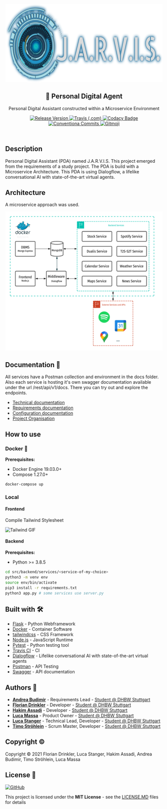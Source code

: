 <p align="center">
  <img width="" height="250" alt="JARVIS Logo" src="https://github.com/lucastanger/aswe-pda/blob/main/docs/readme/jarvis.png">
  <h2 align="center">🤖 Personal Digital Agent</h2>
  <p align="center">Personal Digital Assistant constructed within a Microservice Environment</p>
</p>
<p align="center">
  <a href="https://github.com/lucastanger/aswe-pda/releases">
    <img alt="Release Version" src="https://img.shields.io/github/v/release/lucastanger/aswe-pda">
  </a>
  <a href="https://travis-ci.com/lucastanger/aswe-pda">
    <img alt="Travis (.com)" src="https://travis-ci.com/lucastanger/aswe-pda.svg?token=NpSo3QkoAPuqvyxKepVV&branch=main">
  </a>
  <a href="#">
    <img alt="Codacy Badge" src="https://api.codacy.com/project/badge/Grade/70fc6e8580b84f6fb0f4671b40d0f867">
  </a>
  <a href="https://conventionalcommits.org">
    <img alt="Conventiona Commits" src="https://img.shields.io/badge/Conventional%20Commits-1.0.0-yellow.svg">
  </a>
  <a href="https://gitmoji.carloscuesta.me">
    <img alt="Gitmoji" src="https://img.shields.io/badge/gitmoji-%20😜%20😍-FFDD67.svg?style=flat">
  </a>
</p>

<br>

## Description

Personal Digital Assistant (PDA) named J.A.R.V.I.S. This project emerged from the requirements of a study project. The PDA is build with a Microservice Architecture. This PDA is using Dialogflow, a lifelike conversational AI with state-of-the-art virtual agents.

## Architecture

A microservice approach was used.

<p align="center">
  <img width="" height="" alt="architecture" src="https://github.com/lucastanger/aswe-pda/blob/main/docs/readme/architecture.png">
</p>

## Documentation :memo:

All services have a Postman collection and environment in the docs folder. Also each service is hosting it's own swagger documentation available under the url /rest/api/v1/docs. There you can try out and explore the endpoints.

- [Technical documentation](https://docs.google.com/document/d/1vYbFvzILbU0VHADzpRVWzccZAGCDfMtdo2YaQ_iHPfE/edit?usp=sharing)
- [Requirements documentation](https://docs.google.com/document/d/1GR8EfAHzPDneJrnBjNVnC-X-WyYt78zL4SrSFzMM0ao/edit?usp=sharing)
- [Configuration documentation](https://docs.google.com/spreadsheets/d/1b7tC3VU1Bdlx8nBJZ2YPuD7uMPTM7q6DpHfcT_DpPlI/edit?usp=sharing)
- [Project Organisation](https://docs.google.com/document/d/1FAapj3vPFWIAq8K-GzZUHcewzh18b3yJKtpwSLd8w30/edit?usp=sharing)

## How to use

### Docker :whale:

**Prerequisites:**
- Docker Engine 19.03.0+
- Compose 1.27.0+

```bash
docker-compose up
```

### Local

#### Frontend

Compile Tailwind Stylesheet

![Tailwind GIF](https://github.com/lucastanger/aswe-pda/blob/main/docs/readme/tailwind_install.gif)

#### Backend

**Prerequisites:**
- Python >= 3.8.5

```bash
cd src/backend/services/<service-of-my-choice>
python3 -m venv env
source env/bin/activate
pip3 install -r requirements.txt
python3 app.py # some services use server.py
```

## Built with :hammer_and_wrench:

- [Flask](https://flask.palletsprojects.com) - Python Webframework
- [Docker](https://www.docker.com/) - Container Software
- [tailwindcss](https://tailwindcss.com/) - CSS Framework
- [Node.js](https://nodejs.org/en/) - JavaScript Runtime
- [Pytest](https://docs.pytest.org/en/stable/) - Python testing tool
- [Travis CI](https://travis-ci.org/) - CI
- [Dialogflow](https://cloud.google.com/dialogflow) - Lifelike conversational AI with state-of-the-art virtual agents
- [Postman](https://www.postman.com/) - API Testing
- [Swagger](https://swagger.io/) - API documentation

## Authors :busts_in_silhouette:

-   [**Andrea Budimir**](https://github.com/Merida31) - Requirements Lead - [Student @ DHBW Stuttgart](https://www.dhbw-stuttgart.de/home/)
-   [**Florian Drinkler**](https://github.com/Drinkler) - Developer - [Student @ DHBW Stuttgart](https://www.dhbw-stuttgart.de/home/)
-   [**Hakim Assadi**](https://github.com/HakimAssadi) - Developer - [Student @ DHBW Stuttgart](https://www.dhbw-stuttgart.de/home/)
-   [**Luca Massa**](https://github.com/Haiyn) - Product Owner - [Student @ DHBW Stuttgart](https://www.dhbw-stuttgart.de/home/)
-   [**Luca Stanger**](https://github.com/lucastanger) - Technical Lead, Developer - [Student @ DHBW Stuttgart](https://www.dhbw-stuttgart.de/home/)
-   [**Timo Ströhlein**](https://github.com/TimoStroehlein) - Scrum Master, Developer - [Student @ DHBW Stuttgart](https://www.dhbw-stuttgart.de/home/)

## Copyright :copyright:

Copyright :copyright: 2021 Florian Drinkler, Luca Stanger, Hakim Assadi, Andrea Budimir, Timo Ströhlein, Luca Massa

## License :page_facing_up:
[![GitHub](https://img.shields.io/github/license/lucastanger/aswe-pda)](https://www.github.com/lucastanger/aswe-pda/blob/master/LICENSE)

This project is licensed under the **MIT License** - see the [LICENSE.MD](https://www.github.com/lucastanger/aswe-pda/blob/master/LICENSE) files for details
